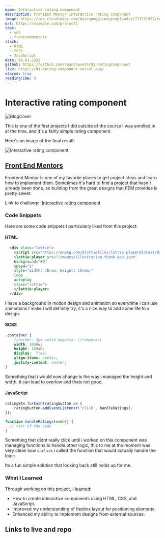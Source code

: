 ```yaml
---
name: Interactive rating component
description: FrontEnd Mentor interactive rating component
image: https://res.cloudinary.com/duzeqpmgg/image/upload/v1713281977/toonchavez_Dev/projects/interactive-rating-component_othen5.png
url: https://example.com/project1
tags:
  - web
  - frontendmentors
stack:
  - HTML
  - SCSS
  - JavaScript
date: 06-01-2022
github: https://github.com/toonchavez8/01_RatingComponent
live: https://01-rating-component.vercel.app/
stared: true
readingTime: 0
---
```


# Interactive rating component

![BlogCover](https://res.cloudinary.com/duzeqpmgg/image/upload/v1713281977/toonchavez_Dev/projects/interactive-rating-component_othen5.png)

This is one of the first projects I did outside of the course I was enrolled in at the time, and it's a fairly simple rating component.

Here's an image of the final result:

![Interactive rating component](https://res.cloudinary.com/duzeqpmgg/image/upload/v1712004000/toonchavez_Dev/projects/01-rating-component-vercel-app_vii8df.png)

## [Front End Mentors](https://www.frontendmentor.io/)

Frontend Mentor is one of my favorite places to get project ideas and learn how to implement them. Sometimes it's hard to find a project that hasn't already been done, so building from the great designs that FEM provides is pretty sweet.

Link to challange: [Interactive rating component](https://www.frontendmentor.io/challenges/interactive-rating-component-koxpeBUmI)

### Code Snippets

Here are some code snippets I particularly liked from this project:

#### HTML

```html title="index.html"
  <div class="lottie">
    <script src="https://unpkg.com/@lottiefiles/lottie-player@latest/dist/lottie-player.js" class="lottie"></script>
    <lottie-player src="/images/illustration-thank-you.json"
    background="#0"
    speed="1"
    style="width: 18rem; height: 18rem;"
    loop
    autoplay
    class="lottie">
    </lottie-player>
  </div>

```

I have a background in motion design and animation so everytime i can use animations I make i will definitly try, it's a nice way to add some life to a design.

#### SCSS

```scss title="index.scss"
.container {
    //border: 2px solid magenta; //temporary
    width: 100vw;
    height: 100vh;
    display:  flex;
    align-items: center;
    justify-content: center;
}
```

Something that i would now change is the way i managed the height and width, it can lead to overlow and thats not good.

#### JavaScript

```javascript title="index.js"
ratingBtn.forEach(ratingbutton => {
    ratingbutton.addEventListener('click', handleRatings);
});

function handleRatings(event) {
  // rest of the code
}
```

Something that didnt really click until i worked on this component was managing functions to handle other logic, this to me at the moment was very clean how `onclick` i called the function that would actually handle the logic.

Its a fun simple solution that looking back still holds up for me.

### What I Learned

Through working on this project, I learned:

- How to create interactive components using HTML, CSS, and JavaScript.
- Improved my understanding of flexbox layout for positioning elements.
- Enhanced my ability to implement designs from external sources.

## Links to live and repo
